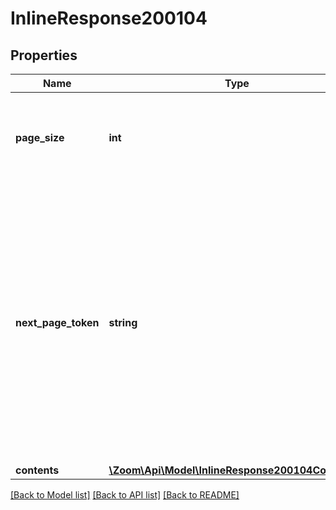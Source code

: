 # InlineResponse200104

## Properties
Name | Type | Description | Notes
------------ | ------------- | ------------- | -------------
**page_size** | **int** | The number of records returned within a single API call. | [optional] 
**next_page_token** | **string** | The next page token is used to paginate through large result sets. A next page token will be returned whenever the set of available results exceeds the current page size. The expiration period for this token is 15 minutes. | [optional] 
**contents** | [**\Zoom\Api\Model\InlineResponse200104Contents[]**](InlineResponse200104Contents.md) |  | [optional] 

[[Back to Model list]](../README.md#documentation-for-models) [[Back to API list]](../README.md#documentation-for-api-endpoints) [[Back to README]](../README.md)



